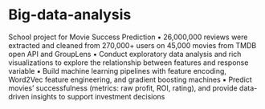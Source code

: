 # Big-data-analysis
School project for Movie Success Prediction
▪	26,000,000 reviews were extracted and cleaned from 270,000+ users on 45,000 movies from TMDB open API and GroupLens 
▪	Conduct exploratory data analysis and rich visualizations to explore the relationship between features and response variable
▪	Build machine learning pipelines with feature encoding, Word2Vec feature engineering, and gradient boosting machines
▪	Predict movies’ successfulness (metrics: raw profit, ROI, rating), and provide data-driven insights to support investment decisions 
